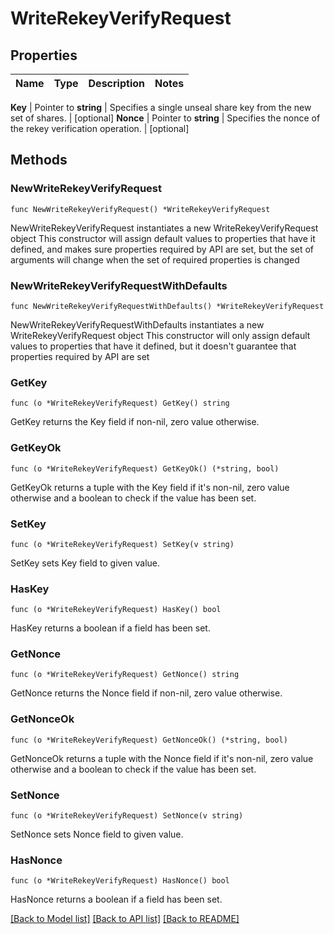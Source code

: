 # WriteRekeyVerifyRequest


## Properties

Name | Type | Description | Notes
------------ | ------------- | ------------- | -------------


**Key** | Pointer to **string** | Specifies a single unseal share key from the new set of shares. | [optional] 
**Nonce** | Pointer to **string** | Specifies the nonce of the rekey verification operation. | [optional] 



## Methods


### NewWriteRekeyVerifyRequest

`func NewWriteRekeyVerifyRequest() *WriteRekeyVerifyRequest`

NewWriteRekeyVerifyRequest instantiates a new WriteRekeyVerifyRequest object
This constructor will assign default values to properties that have it defined,
and makes sure properties required by API are set, but the set of arguments
will change when the set of required properties is changed

### NewWriteRekeyVerifyRequestWithDefaults

`func NewWriteRekeyVerifyRequestWithDefaults() *WriteRekeyVerifyRequest`

NewWriteRekeyVerifyRequestWithDefaults instantiates a new WriteRekeyVerifyRequest object
This constructor will only assign default values to properties that have it defined,
but it doesn't guarantee that properties required by API are set


### GetKey

`func (o *WriteRekeyVerifyRequest) GetKey() string`

GetKey returns the Key field if non-nil, zero value otherwise.

### GetKeyOk

`func (o *WriteRekeyVerifyRequest) GetKeyOk() (*string, bool)`

GetKeyOk returns a tuple with the Key field if it's non-nil, zero value otherwise
and a boolean to check if the value has been set.

### SetKey

`func (o *WriteRekeyVerifyRequest) SetKey(v string)`

SetKey sets Key field to given value.


### HasKey

`func (o *WriteRekeyVerifyRequest) HasKey() bool`

HasKey returns a boolean if a field has been set.




### GetNonce

`func (o *WriteRekeyVerifyRequest) GetNonce() string`

GetNonce returns the Nonce field if non-nil, zero value otherwise.

### GetNonceOk

`func (o *WriteRekeyVerifyRequest) GetNonceOk() (*string, bool)`

GetNonceOk returns a tuple with the Nonce field if it's non-nil, zero value otherwise
and a boolean to check if the value has been set.

### SetNonce

`func (o *WriteRekeyVerifyRequest) SetNonce(v string)`

SetNonce sets Nonce field to given value.


### HasNonce

`func (o *WriteRekeyVerifyRequest) HasNonce() bool`

HasNonce returns a boolean if a field has been set.









[[Back to Model list]](../README.md#documentation-for-models) [[Back to API list]](../README.md#documentation-for-api-endpoints) [[Back to README]](../README.md)


